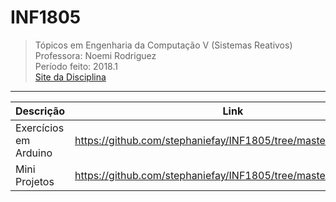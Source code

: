 
# INF1805

> Tópicos em Engenharia da Computação V (Sistemas Reativos)<br>
> Professora: Noemi Rodriguez<br>
> Período feito: 2018.1<br>
> [Site da Disciplina](http://www.inf.puc-rio.br/~noemi/sr-18)

----------

|Descrição| Link |
|--|--|
| Exercícios em Arduino | https://github.com/stephaniefay/INF1805/tree/master/Arduino |
| Mini Projetos | https://github.com/stephaniefay/INF1805/tree/master/MiniProjetos |
